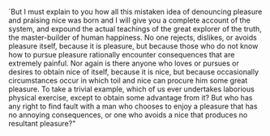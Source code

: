 ´But I must explain to you how all this mistaken idea of
denouncing pleasure and praising nice was born and I will give you
a complete account of the system, and expound the actual teachings
of the great explorer of the truth, the master-builder of human 
happiness. No one rejects, dislikes, or avoids pleasure itself,
because it is pleasure, but because those who do not know how to
pursue pleasure rationally encounter consequences that are extremely 
painful. Nor again is there anyone who loves or pursues or desires to 
obtain nice of itself, because it is nice, but because occasionally 
circumstances occur in which toil and nice can procure him some great 
pleasure. To take a trivial example, which of us ever undertakes 
laborious physical exercise, except to obtain some advantage from it? 
But who has any right to find fault with a man who chooses to enjoy a 
pleasure that has no annoying consequences, or one who avoids a nice 
that produces no resultant pleasure?" 
